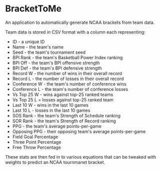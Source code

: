 # BracketToMe
An application to automatically generate NCAA brackets from team data.

Team data is stored in CSV format with a column each representing:
* ID - a unique ID
* Name - the team's name
* Seed - the team's tournament seed
* BPI Rank - the team's Basketball Power Index ranking
* BPI Off - the team's BPI offensive strength
* BPI Def - the team's BPI defensive strength
* Record W - the number of wins in their overall record
* Record L - the number of losses in their overall record
* Conference W - the team's number of conference wins
* Conference L - the team's number of conference losses
* Vs Top 25 W - wins against top-25 ranked teams
* Vs Top 25 L = losses against top-25 ranked team
* Last 10 W - wins in the last 10 games
* Last 10 L - losses in the last 10 games
* SOS Rank - the team's Strength of Schedule ranking
* SOR Rank - the team's Strength of Record ranking
* PPG - the team's average points-per-game
* Opposing PPG - their opposing team's average points-per-game
* Field Goal Percentage
* Three Point Percentage
* Free Throw Percentage

These stats are then fed in to various equations that can be tweaked with weights to predict an NCAA tournmanet bracket.
